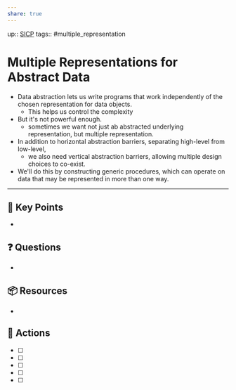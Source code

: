 ```yaml
---
share: true
---
```


up:: [SICP](./SICP.md)
tags:: #multiple_representation



# Multiple Representations for Abstract Data

- Data abstraction lets us write programs that work independently of the chosen representation for data objects.
	- This helps us control the complexity
- But it's not powerful enough.
	- sometimes we want not just ab abstracted underlying representation, but multiple representation.
- In addition to horizontal abstraction barriers, separating high-level from low-level, 
	- we also need vertical abstraction barriers, allowing multiple design choices to co-exist.
- We'll do this by constructing generic procedures, which can operate on data that may be represented in more than one way.

---

## 🔑 Key Points
- 
## ❓ Questions
- 
## 📦 Resources
- 
## 🎯 Actions
- [ ] 
- [ ] 
- [ ] 
- [ ] 
- [ ] 